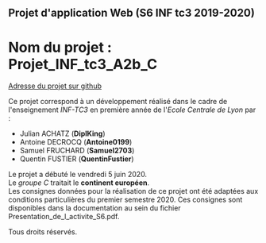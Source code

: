 ## Projet d'application Web (S6 INF tc3 2019-2020)
# Nom du projet : Projet_INF_tc3_A2b_C

[Adresse du projet sur github](https://github.com/QuentinFustier/Projet_INF_tc3_A2b_C)

Ce projet correspond à un développement réalisé dans le cadre de l'enseignement *INF-TC3* en première année de l'*Ecole Centrale de Lyon* par :

* Julian ACHATZ (**DiplKing**)
* Antoine DECROCQ (**Antoine0199**)
* Samuel FRUCHARD (**Samuel2703**)
* Quentin FUSTIER (**QuentinFustier**)

Le projet a débuté le vendredi 5 juin 2020.  
Le *groupe C* traitait le **continent européen**.  
Les consignes données pour la réalisation de ce projet ont été adaptées aux conditions particulières du premier semestre 2020.
Ces consignes sont disponibles dans la documentation au sein du fichier Presentation_de_l_activite_S6.pdf.

Tous droits réservés.